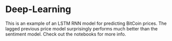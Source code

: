 # Deep-Learning

This is an example of an LSTM RNN model for predicting BitCoin prices. The lagged previous price model surprisingly performs much better than the sentiment model. Check out the notebooks for more info. 